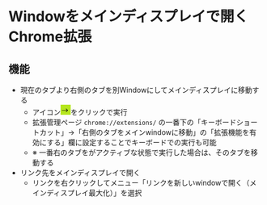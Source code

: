 # Windowをメインディスプレイで開くChrome拡張
## 機能
* 現在のタブより右側のタブを別Windowにしてメインディスプレイに移動する
  * アイコン<img src="icon/icon.png" height="20">をクリックで実行
  * 拡張管理ページ `chrome://extensions/` の一番下の「キーボードショートカット」→「右側のタブをメインwindowに移動」の「拡張機能を有効にする」欄に設定することでキーボードでの実行も可能
  * ※ 一番右のタブをがアクティブな状態で実行した場合は、そのタブを移動する
* リンク先をメインディスプレイで開く
  * リンクを右クリックしてメニュー「リンクを新しいwindowで開く（メインディスプレイ最大化）」を選択
